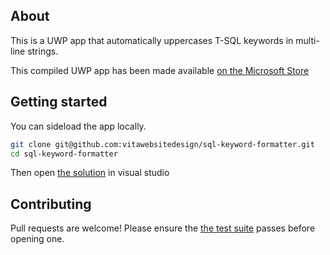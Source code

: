 ## About
This is a UWP app that automatically uppercases T-SQL keywords in multi-line strings.

This compiled UWP app has been made available [on the Microsoft Store](https://www.microsoft.com/en-au/p/sql-keyword-formatter/9mv09gl7hrt1?cid=msft_web_chart&activetab=pivot:overviewtab)

## Getting started
You can sideload the app locally.

```bash
git clone git@github.com:vitawebsitedesign/sql-keyword-formatter.git
cd sql-keyword-formatter
```

Then open [the solution](https://github.com/vitawebsitedesign/sql-keyword-formatter/blob/master/sql-formatter.sln) in visual studio

## Contributing
Pull requests are welcome! Please ensure the [the test suite](https://github.com/vitawebsitedesign/sql-keyword-formatter/tree/master/SqlFormatter.Tests) passes before opening one.
